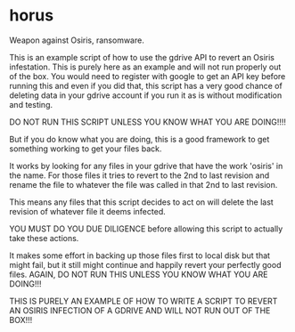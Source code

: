 # horus
Weapon against Osiris, ransomware.

This is an example script of how to use the gdrive API to revert an Osiris infestation. This is purely here as an example and will not run properly out of the box. You would need to register with google to get an API key before running this and even if you did that, this script has a very good chance of deleting data in your gdrive account if you run it as is without modification and testing. 

DO NOT RUN THIS SCRIPT UNLESS YOU KNOW WHAT YOU ARE DOING!!!!

But if you do know what you are doing, this is a good framework to get something working to get your files back. 

It works by looking for any files in your gdrive that have the work 'osiris' in the name.
For those files it tries to revert to the 2nd to last revision and rename the file to whatever the file was called in that 2nd to last revision. 

This means any files that this script decides to act on will delete the last revision of whatever file it deems infected. 

YOU MUST DO YOU DUE DILIGENCE before allowing this script to actually take these actions. 

It makes some effort in backing up those files first to local disk but that might fail, but it still might continue and happily revert your perfectly good files. AGAIN, DO NOT RUN THIS UNLESS YOU KNOW WHAT YOU ARE DOING!!!

THIS IS PURELY AN EXAMPLE OF HOW TO WRITE A SCRIPT TO REVERT AN OSIRIS INFECTION OF A GDRIVE AND WILL NOT RUN OUT OF THE BOX!!!
